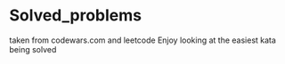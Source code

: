 # Solved_problems
taken from codewars.com and leetcode
  Enjoy looking at the easiest kata being solved
